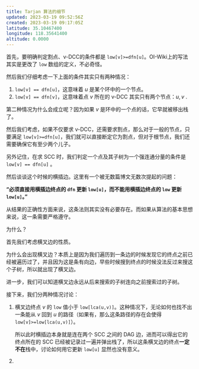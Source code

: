 ```yaml
---
title: Tarjan 算法的细节
updated: 2023-03-19 09:52:56Z
created: 2023-03-19 09:17:05Z
latitude: 35.10467400
longitude: 118.35641400
altitude: 0.0000
---
```


首先，要明确判定割点、v-DCC的条件都是 `low[v]>=dfn[u]`。OI-Wiki上的写法其实是更改了 `low` 数组的定义，不必奇怪。

然后我们仔细考虑一下上面的条件其实只有两种情况：

1. `low[v] == dfn[u]`，这意味着 $u$ 是某个环中的一个节点。
2. `low[v] == dfn[v]`，这意味着点 $v$ 所在的 v-DCC 其实只有两个节点：$u,v$ .

第二种情况为什么会成立呢？因为如果 $v$ 是环中的一个点的话，它早就被移出栈了。

然后我们考虑，如果不仅要求 v-DCC，还需要求割点，那么对于一般的节点，只要满足 `low[v]>=dfn[u]`，我们就可以直接断定它为割点，但对于根节点，我们还需要确保它有至少两个儿子。

另外记住，在求 SCC 时，我们判定一个点及其子树为一个强连通分量的条件是 `low[v] == dfn[u]` 。

然后谈谈这个时候的横插边。这里有一个被无数篇博文无数次提起的问题：

**“必须直接用横插边终点的 `dfn` 更新 `low[u]`，而不能用横插边终点的 `low` 更新 `low[u]`。”**

从结果的正确性方面来说，这条法则其实没有必要存在。而如果从算法的基本思想来说，这一条需要严格遵守。

为什么？

首先我们考虑横叉边的性质。

为什么会出现横叉边？本质上是因为我们遍历到一条边的时候发现它的终点之前已经被遍历过了，并且因为这是条有向边，早些时候搜到终点的时候没法反过来搜这个子树，所以就出现了横叉边。

进一步，我们可以知道横叉边永远从后来搜索的子树连向之前搜索过的子树。

接下来，我们分两种情况讨论：

1. 横叉边终点 $v$ 的 `low` 值小于 `low[lca(u,v)]`。这种情况下，无论如何也找不出一条能从 $v$ 回到 $u$ 的路径（如果有，那么这条路径的存在会使得 `low[v]>=low[lca(u,v)]`）。

   所以此时横插边本身就是连在两个 SCC 之间的 DAG 边，进而可以得出它的终点所在的 SCC 已经被记录过一遍并弹出栈了，所以这条横叉边的终点**一定不在**栈中，讨论如何用它更新 `low[u]` 显然也没有意义。
2. 